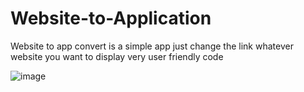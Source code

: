 # Website-to-Application
Website to app convert is a simple app just change the link whatever website you want to display very user friendly code



![image](https://github.com/Rubanbhatti/Website-to-Application/assets/111664411/7d3fe5db-de52-4767-9677-1d3f4017dede)

